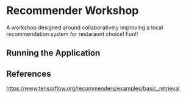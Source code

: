 # Recommender Workshop
A workshop designed around collaboratively improving a local recommendation system for restaraunt choice!  Fun!!

## Running the Application


## References
https://www.tensorflow.org/recommenders/examples/basic_retrieval